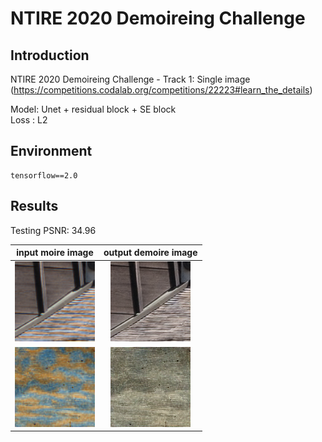 # NTIRE 2020 Demoireing Challenge

## Introduction
NTIRE 2020 Demoireing Challenge - Track 1: Single image  
(https://competitions.codalab.org/competitions/22223#learn_the_details)   

Model: Unet + residual block + SE block    
Loss : L2    

## Environment

```
tensorflow==2.0
```

## Results
Testing PSNR: 34.96

| input moire image  | output demoire image |
| :---: | :---: |
| ![alt text](https://github.com/allenallen9/NTIRE2020_Demoireing_singleImg/blob/master/result/000028_3.png "input moire image") | ![alt text](https://github.com/allenallen9/NTIRE2020_Demoireing_singleImg/blob/master/result/000028_pred.png "output demoire image") |
| ![alt text](https://github.com/allenallen9/NTIRE2020_Demoireing_singleImg/blob/master/result/000030_3.png "input moire image") | ![alt text](https://github.com/allenallen9/NTIRE2020_Demoireing_singleImg/blob/master/result/000030_pred.png "output demoire image") |
